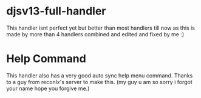 # djsv13-full-handler

This handler isnt perfect yet but better than most handlers till now as this is made by more than 4 handlers combined and edited and fixed by me :)

# Help Command
This handler also has a very good auto sync help menu command. Thanks to a guy from reconlx's server to make this. 
(my guy u am so sorry i forgot your name hope you forgive me.)
